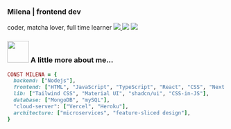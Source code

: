 ### Milena | frontend dev
coder, matcha lover, full time learner
<a href="https://t.me/mi_parfenova" target="_blank"><img src="https://img.shields.io/badge/Telegram-%40mi__parfenova-28a8ea">
</a>
<a href="mailto:mi_parfenova@mail.ru"><img src="https://img.shields.io/badge/Email-%40mi__parfenova@mail.ru-FFD1DA"></a>
<a href="https://mila-kim.vercel.app/" target="_blank"><img src="https://img.shields.io/badge/Personal%20Site-MilaKim-7A8998"></a>

  
### <img src="https://media.giphy.com/media/VgCDAzcKvsR6OM0uWg/giphy.gif" width="50"> A little more about me...  
```ruby
CONST MILENA = {
  backend: ["Nodejs"],
  frontend: ["HTML", "JavaScript", "TypeScript", "React", "CSS", "Next.js"],
  lib: ["Tailwind CSS", "Material UI", "shadcn/ui", "CSS-in-JS"],
  database: ["MongoDB", "mySQL"],
  "cloud-server": ["Vercel", "Heroku"],
  architecture: ["microservices", "feature-sliced design"],
}
```



